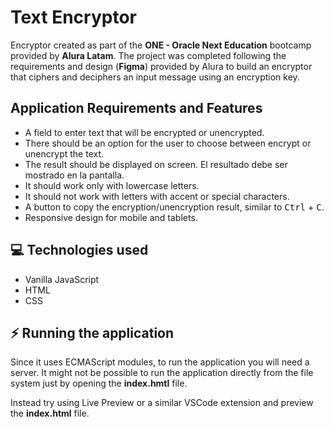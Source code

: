 # Text Encryptor

Encryptor created as part of the **ONE - Oracle Next Education** bootcamp provided by **Alura Latam**. The project was completed following the requirements and design (**Figma**) provided by Alura to build an encryptor that ciphers and deciphers an input message using an encryption key.

## Application Requirements and Features
- A field to enter text that will be encrypted or unencrypted.
- There should be an option for the user to choose between encrypt or unencrypt the text.
- The result should be displayed on screen.
El resultado debe ser mostrado en la pantalla.
- It should work only with lowercase letters.
- It should not work with letters with accent or special characters.
- A button to copy the encryption/unencryption result, similar to <kbd>Ctrl</kbd> + <kbd>C</kbd>.
- Responsive design for mobile and tablets.

## 💻 Technologies used
<ul>
    <li>Vanilla JavaScript</li>
    <li>HTML</li>
    <li>CSS</li>
</ul>

## ⚡ Running the application
Since it uses ECMAScript modules, to run the application you will need a server. It might not be possible to run the application directly from the file system just by opening the **index.hmtl** file.

Instead try using Live Preview or a similar VSCode extension and preview the **index.html** file.
